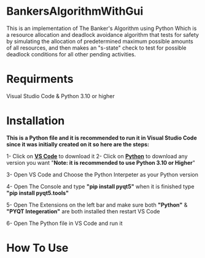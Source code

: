 # BankersAlgorithmWithGui
This is an implementation of The Banker's Algorithm using Python Which is a resource allocation and deadlock avoidance algorithm that tests for safety by simulating the allocation of predetermined maximum possible amounts of all resources, and then makes an "s-state" check to test for possible deadlock conditions for all other pending activities.
# Requirments
Visual Studio Code & Python 3.10 or higher
# Installation
**This is a Python file and it is recommended to run it in Visual Studio Code since it was initially created on it so here are the steps:**

1- Click on **[VS Code](https://code.visualstudio.com/Download)** to download it
2- Click on **[Python](https://www.python.org/downloads/)** to download any version you want   "**Note: it is recommended to use Python 3.10 or Higher**"

3- Open VS Code and Choose the Python Interpeter as your Python version

4- Open The Console and type **"pip install pyqt5"** when it is finished type **"pip install pyqt5.tools"**

5- Open The Extensions on the left bar and make sure both **"Python"** & **"PYQT Integeration"** are both installed then restart VS Code

6- Open The Python file in VS Code and run it 
# How To Use
